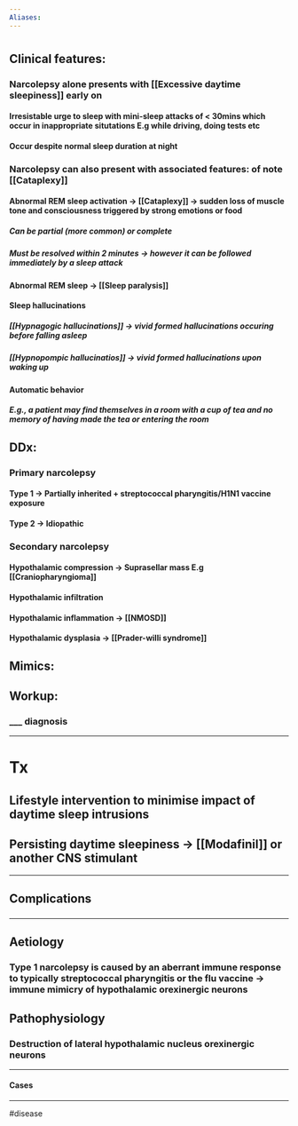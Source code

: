```yaml
---
Aliases:
---
```

# 
## Clinical features:
### Narcolepsy alone presents with [[Excessive daytime sleepiness]] early on
#### Irresistable urge to sleep with mini-sleep attacks of < 30mins which occur in inappropriate situtations E.g while driving, doing tests etc
#### Occur despite normal sleep duration at night 
### Narcolepsy can also present with associated features: of note [[Cataplexy]]
#### Abnormal REM sleep activation -> [[Cataplexy]] -> sudden loss of muscle tone and consciousness triggered by strong emotions or food
##### Can be partial (more common) or complete
##### Must be resolved within 2 minutes -> however it can be followed immediately by a sleep attack 
#### Abnormal REM sleep -> [[Sleep paralysis]]
#### Sleep hallucinations
##### [[Hypnagogic hallucinations]] -> vivid formed hallucinations occuring before falling asleep
##### [[Hypnopompic hallucinatios]] -> vivid formed hallucinations upon waking up
#### Automatic behavior
##### E.g., a patient may find themselves in a room with a cup of tea and no memory of having made the tea or entering the room
## DDx:
### Primary narcolepsy
#### Type 1 -> Partially inherited + streptococcal pharyngitis/H1N1 vaccine exposure
#### Type 2 -> Idiopathic
### Secondary narcolepsy
#### Hypothalamic compression -> Suprasellar mass E.g [[Craniopharyngioma]]
#### Hypothalamic infiltration
#### Hypothalamic inflammation -> [[NMOSD]]
#### Hypothalamic dysplasia -> [[Prader-willi syndrome]]
## Mimics:
###
## Workup:
### ___ diagnosis
---
# Tx
## Lifestyle intervention to minimise impact of daytime sleep intrusions
## Persisting daytime sleepiness -> [[Modafinil]] or another CNS stimulant 
---
## Complications
###

---
## Aetiology
### Type 1 narcolepsy is caused by an aberrant immune response to typically streptococcal pharyngitis or the flu vaccine -> immune mimicry of hypothalamic orexinergic neurons 
## Pathophysiology
### Destruction of lateral hypothalamic nucleus orexinergic neurons
---
#### Cases


---
#disease 